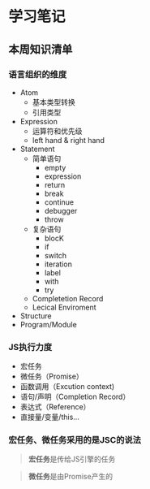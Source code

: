 # 学习笔记

## 本周知识清单

### 语言组织的维度

* Atom
  * 基本类型转换
  * 引用类型
* Expression
  * 运算符和优先级
  * left hand & right hand
* Statement
  * 简单语句
    * empty
    * expression
    * return
    * break
    * continue
    * debugger
    * throw
  * 复杂语句
    * blocK
    * if
    * switch
    * iteration
    * label
    * with
    * try
  * Completetion Record
  * Lecical Enviroment
* Structure
* Program/Module

### JS执行力度

* 宏任务
* 微任务（Promise）
* 函数调用（Excution context)
* 语句/声明（Completion Record）
* 表达式（Reference）
* 直接量/变量/this...

### 宏任务、微任务采用的是JSC的说法

> **宏任务**是传给JS引擎的任务

> **微任务**是由Promise产生的
